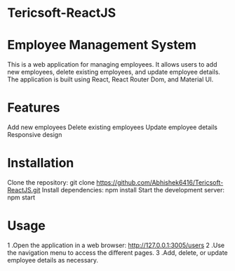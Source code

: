 # Tericsoft-ReactJS

# Employee Management System



This is a web application for managing employees. It allows users to add new employees, delete existing employees, and update employee details. The application is built using React, React Router Dom, and Material UI.


# Features

 Add new employees
 Delete existing employees
 Update employee details
 Responsive design


# Installation


 Clone the repository: git clone https://github.com/Abhishek6416/Tericsoft-ReactJS.git
 Install dependencies: npm install
 Start the development server: npm start



# Usage


1 .Open the application in a web browser: http://127.0.0.1:3005/users
2 .Use the navigation menu to access the different pages.
3 .Add, delete, or update employee details as necessary.


